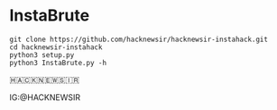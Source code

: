 # InstaBrute

```
git clone https://github.com/hacknewsir/hacknewsir-instahack.git
cd hacknewsir-instahack
python3 setup.py
python3 InstaBrute.py -h
```
🇭‌🇦‌🇨‌🇰‌🇳‌🇪‌🇼‌🇸‌🇮‌🇷‌

IG:@HACKNEWSIR

